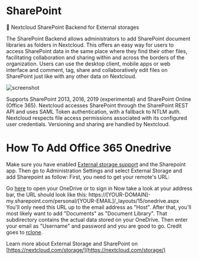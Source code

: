 <!--
  - SPDX-FileCopyrightText: 2017 Nextcloud GmbH and Nextcloud contributors
  - SPDX-License-Identifier: AGPL-3.0-or-later
-->
# SharePoint
💾 Nextcloud SharePoint Backend for External storages

The SharePoint Backend allows administrators to add SharePoint document libraries as folders in Nextcloud. This offers an easy way for users to access SharePoint data in the same place where they find their other files, facilitating collaboration and sharing within and across the borders of the organization. Users can use the desktop client, mobile apps or web interface and comment, tag, share and collaboratively edit files on SharePoint just like with any other data on Nextcloud.

![screenshot](screenshots/configuration.png)

Supports SharePoint 2013, 2016, 2019 (experimental) and SharePoint Online (Office 365). Nextcloud accesses SharePoint through the SharePoint REST API and uses SAML Token authentication, with a fallback to NTLM auth. Nextcloud respects file access permissions associated with its configured user credentials. Versioning and sharing are handled by Nextcloud.

# How To Add Office 365 Onedrive
  Make sure you have enabled [External storage support](https://docs.nextcloud.com/server/24/go.php?to=admin-external-storage) and the Sharepoint app. Then go to Administration 
  Settings and select External Storage and add Sharepoint as follow:
  First, you need to get your remote's URL:

Go [here](https://onedrive.live.com/about/en-us/signin/) to open your OneDrive or to sign in
Now take a look at your address bar, the URL should look like this: https://[YOUR-DOMAIN]-my.sharepoint.com/personal/[YOUR-EMAIL]/_layouts/15/onedrive.aspx
You'll only need this URL up to the email address as "Host". After that, you'll most likely want to add "Documents" as "Document Library". That subdirectory contains the actual data stored on your OneDrive. Then enter your email as "Username" and password and you are good to go. Credit goes to [rclone](https://rclone.org/webdav/#sharepoint-online).

Learn more about External Storage and SharePoint on [https://nextcloud.com/storage/](https://nextcloud.com/storage/)
